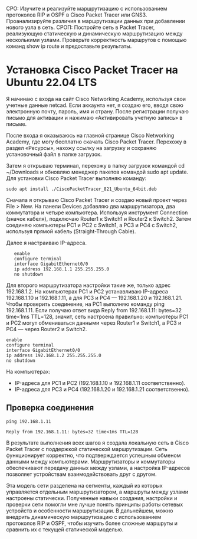 СРО: Изучите и реализуйте маршрутизацию с использованием протоколов RIP и OSPF в Cisco Packet Tracer или GNS3. Проанализируйте различия в маршрутизации данных при добавлении нового узла в сеть.
СРОП: Постройте сеть в Packet Tracer, реализующую статическую и динамическую маршрутизацию между несколькими узлами. Проверьте корректность маршрутов с помощью команд show ip route и предоставьте результаты.

# Установка Cisco Packet Tracer на Ubuntu 22.04 LTS

Я начинаю с входа на сайт Cisco Networking Academy, используя свои учетные данные netcad. Если аккаунта нет, я создаю его, вводя свою электронную почту, пароль, имя и страну. После регистрации получаю письмо для активации и нажимаю «Активировать учетную запись» в письме.

После входа я оказываюсь на главной странице Cisco Networking Academy, где могу бесплатно скачать Cisco Packet Tracer. Перехожу в раздел «Ресурсы», нахожу ссылку на загрузку и сохраняю установочный файл в папке загрузок.

Затем я открываю терминал, перехожу в папку загрузок командой cd ~/Downloads и обновляю менеджер пакетов командой sudo apt update. Для установки Cisco Packet Tracer выполняю команду:

```
sudo apt install ./CiscoPacketTracer_821_Ubuntu_64bit.deb
```

Сначала я открываю Cisco Packet Tracer и создаю новый проект через File > New. На панели Devices добавляю два маршрутизатора, два коммутатора и четыре компьютера. Используя инструмент Connection (значок кабеля), подключаю Router1 к Switch1 и Router2 к Switch2. Затем соединяю компьютеры PC1 и PC2 с Switch1, а PC3 и PC4 с Switch2, используя прямой кабель (Straight-Through Cable).

Далее я настраиваю IP-адреса.
```
   enable
   configure terminal
   interface GigabitEthernet0/0
   ip address 192.168.1.1 255.255.255.0
   no shutdown
```
Для второго маршрутизатора настройки такие же, только адрес 192.168.1.2. На компьютерах PC1 и PC2 устанавливаю IP-адреса 192.168.1.10 и 192.168.1.11, а для PC3 и PC4 — 192.168.1.20 и 192.168.1.21.
Чтобы проверить соединение, на PC1 выполняю команду ping 192.168.1.11. Если получаю ответ вида Reply from 192.168.1.11: bytes=32 time<1ms TTL=128, значит, сеть настроена правильно: компьютеры PC1 и PC2 могут обмениваться данными через Router1 и Switch1, а PC3 и PC4 — через Router2 и Switch2.

```
enable
configure terminal
interface GigabitEthernet0/0
ip address 192.168.1.2 255.255.255.0
no shutdown
```

На компьютерах:
* IP-адреса для PC1 и PC2 (192.168.1.10 и 192.168.1.11 соответственно).
* IP-адреса для PC3 и PC4 (192.168.1.20 и 192.168.1.21 соответственно).

## Проверка соединения
```
ping 192.168.1.11
```
```
Reply from 192.168.1.11: bytes=32 time<1ms TTL=128
```


В результате выполнения всех шагов я создала локальную сеть в Cisco Packet Tracer с поддержкой статической маршрутизации. Сеть функционирует корректно, что подтверждается успешным обменом данными между компьютерами. Маршрутизаторы и коммутаторы обеспечивают передачу данных между узлами, а настройка IP-адресов позволяет устройствам взаимодействовать друг с другом.

Эта модель сети разделена на сегменты, каждый из которых управляется отдельным маршрутизатором, а маршруты между узлами настроены статически. Полученные навыки создания, настройки и проверки сети помогли мне лучше понять принципы работы сетевых устройств и особенности маршрутизации. В дальнейшем, можно внедрить динамическую маршрутизацию с использованием протоколов RIP и OSPF, чтобы изучить более сложные маршруты и сравнить их с текущей статической моделью.
